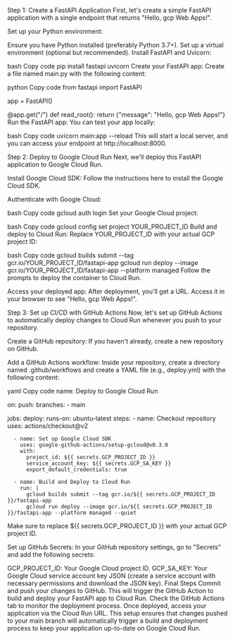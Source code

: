 Step 1: Create a FastAPI Application
First, let's create a simple FastAPI application with a single endpoint that returns "Hello, gcp Web Apps!".

Set up your Python environment:

Ensure you have Python installed (preferably Python 3.7+).
Set up a virtual environment (optional but recommended).
Install FastAPI and Uvicorn:

bash
Copy code
pip install fastapi uvicorn
Create your FastAPI app:
Create a file named main.py with the following content:

python
Copy code
from fastapi import FastAPI

app = FastAPI()

@app.get("/")
def read_root():
    return {"message": "Hello, gcp Web Apps!"}
Run the FastAPI app:
You can test your app locally:

bash
Copy code
uvicorn main:app --reload
This will start a local server, and you can access your endpoint at http://localhost:8000.

Step 2: Deploy to Google Cloud Run
Next, we'll deploy this FastAPI application to Google Cloud Run.

Install Google Cloud SDK:
Follow the instructions here to install the Google Cloud SDK.

Authenticate with Google Cloud:

bash
Copy code
gcloud auth login
Set your Google Cloud project:

bash
Copy code
gcloud config set project YOUR_PROJECT_ID
Build and deploy to Cloud Run:
Replace YOUR_PROJECT_ID with your actual GCP project ID:

bash
Copy code
gcloud builds submit --tag gcr.io/YOUR_PROJECT_ID/fastapi-app
gcloud run deploy --image gcr.io/YOUR_PROJECT_ID/fastapi-app --platform managed
Follow the prompts to deploy the container to Cloud Run.

Access your deployed app:
After deployment, you'll get a URL. Access it in your browser to see "Hello, gcp Web Apps!".

Step 3: Set up CI/CD with GitHub Actions
Now, let's set up GitHub Actions to automatically deploy changes to Cloud Run whenever you push to your repository.

Create a GitHub repository:
If you haven't already, create a new repository on GitHub.

Add a GitHub Actions workflow:
Inside your repository, create a directory named .github/workflows and create a YAML file (e.g., deploy.yml) with the following content:

yaml
Copy code
name: Deploy to Google Cloud Run

on:
  push:
    branches:
      - main

jobs:
  deploy:
    runs-on: ubuntu-latest
    steps:
      - name: Checkout repository
        uses: actions/checkout@v2

      - name: Set up Google Cloud SDK
        uses: google-github-actions/setup-gcloud@v0.3.0
        with:
          project_id: ${{ secrets.GCP_PROJECT_ID }}
          service_account_key: ${{ secrets.GCP_SA_KEY }}
          export_default_credentials: true

      - name: Build and Deploy to Cloud Run
        run: |
          gcloud builds submit --tag gcr.io/${{ secrets.GCP_PROJECT_ID }}/fastapi-app
          gcloud run deploy --image gcr.io/${{ secrets.GCP_PROJECT_ID }}/fastapi-app --platform managed --quiet
Make sure to replace ${{ secrets.GCP_PROJECT_ID }} with your actual GCP project ID.

Set up GitHub Secrets:
In your GitHub repository settings, go to "Secrets" and add the following secrets:

GCP_PROJECT_ID: Your Google Cloud project ID.
GCP_SA_KEY: Your Google Cloud service account key JSON (create a service account with necessary permissions and download the JSON key).
Final Steps
Commit and push your changes to GitHub. This will trigger the GitHub Action to build and deploy your FastAPI app to Cloud Run.
Check the GitHub Actions tab to monitor the deployment process.
Once deployed, access your application via the Cloud Run URL.
This setup ensures that changes pushed to your main branch will automatically trigger a build and deployment process to keep your application up-to-date on Google Cloud Run.
